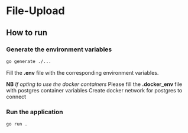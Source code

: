# File-Upload

## How to run

### Generate the environment variables
```sh
go generate ./...
```

Fill the **.env** file with the corresponding environment variables.

**NB** *If opting to use the docker containers*
Please fill the **.docker_env** file with postgres container variables
Create docker network for postgres to connect

### Run the application
```sh
go run .
```


